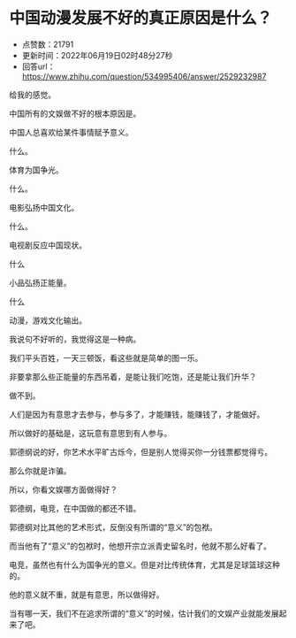 # 中国动漫发展不好的真正原因是什么？
- 点赞数：21791
- 更新时间：2022年06月19日02时48分27秒
- 回答url：https://www.zhihu.com/question/534995406/answer/2529232987
<body>
 <p data-pid="u3L3Hu-N">给我的感觉。</p>
 <p data-pid="HtP6UxVj">中国所有的文娱做不好的根本原因是。</p>
 <p data-pid="FyhY19X1">中国人总喜欢给某件事情赋予意义。</p>
 <p data-pid="qZrAuf73">什么。</p>
 <p data-pid="XXuEHUwY">体育为国争光。</p>
 <p data-pid="mamw0ONV">什么。</p>
 <p data-pid="1TnqT6Ee">电影弘扬中国文化。</p>
 <p data-pid="sJ1_tkHT">什么。</p>
 <p data-pid="gaVgZVrx">电视剧反应中国现状。</p>
 <p data-pid="Y7beQQsk">什么</p>
 <p data-pid="35jtY7FO">小品弘扬正能量。</p>
 <p data-pid="BTVNSHHA">什么</p>
 <p data-pid="-5SCZWb2">动漫，游戏文化输出。</p>
 <p data-pid="56cHeQJ6">我说句不好听的，我觉得这是一种病。</p>
 <p data-pid="8U4O856b">我们平头百姓，一天三顿饭，看这些就是简单的图一乐。</p>
 <p data-pid="1oMSjGji">非要拿那么些正能量的东西吊着，是能让我们吃饱，还是能让我们升华？</p>
 <p data-pid="xcdjOzC4">做不到。</p>
 <p data-pid="dbrQdMMF">人们是因为有意思才去参与，参与多了，才能赚钱，能赚钱了，才能做好。</p>
 <p data-pid="cSPOx1GQ">所以做好的基础是，这玩意有意思到有人参与。</p>
 <p data-pid="EjMa9Gkk">郭德纲说的好，你艺术水平旷古烁今，但是别人觉得买你一分钱票都觉得亏。</p>
 <p data-pid="auVO85Ud">那么你就是诈骗。</p>
 <p data-pid="pJmsBtV-">所以，你看文娱哪方面做得好？</p>
 <p data-pid="rpSJnLsI">郭德纲，电竞，在中国做的都还不错。</p>
 <p data-pid="tgXarAnj">郭德纲对比其他的艺术形式，反倒没有所谓的“意义”的包袱。</p>
 <p data-pid="t5Ji8w6K">而当他有了“意义”的包袱时，他想开宗立派青史留名时，他就不那么好看了。</p>
 <p data-pid="ZDgxTAW1">电竞，虽然也有什么为国争光的意义。但是对比传统体育，尤其是足球篮球这种的。</p>
 <p data-pid="eLJAkONT">他的意义就不重，就是有意思，所以做得好。</p>
 <p data-pid="qWstx5vE">当有哪一天，我们不在追求所谓的“意义”的时候，估计我们的文娱产业就能发展起来了吧。</p>
</body>